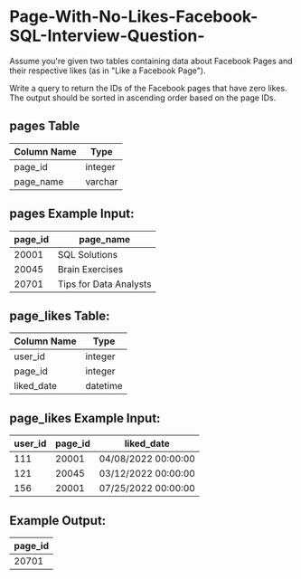 # Page-With-No-Likes-Facebook-SQL-Interview-Question-
Assume you're given two tables containing data about Facebook Pages and their respective likes (as in "Like a Facebook Page").

Write a query to return the IDs of the Facebook pages that have zero likes. The output should be sorted in ascending order based on the page IDs.
<br>
## pages Table

| Column Name | Type      |
|-------------|-----------|
| page_id     | integer   |
| page_name   | varchar   |


## pages Example Input:


| page_id | page_name          |
|---------|--------------------|
| 20001   | SQL Solutions      |
| 20045   | Brain Exercises    |
| 20701   | Tips for Data Analysts |

## page_likes Table:

| Column Name | Type     |
|-------------|----------|
| user_id     | integer  |
| page_id     | integer  |
| liked_date  | datetime |

## page_likes Example Input:

| user_id | page_id | liked_date           |
|---------|---------|----------------------|
| 111     | 20001   | 04/08/2022 00:00:00 |
| 121     | 20045   | 03/12/2022 00:00:00 |
| 156     | 20001   | 07/25/2022 00:00:00 |

## Example Output:
| page_id |
|---------|
| 20701   |

